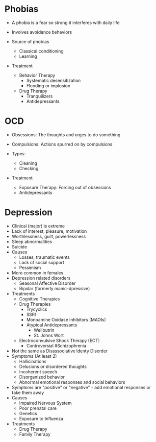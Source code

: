 # Phobias
* A phobia is a fear so strong it interferes with daily life
* Involves avoidance behaviors
* Source of phobias
  * Classical conditioning
  * Learning

* Treatment
  * Behavior Therapy
    * Systematic desensitization
    * Flooding or implosion
  * Drug Therapy
    * Tranquilizers
    * Antidepressants

# OCD
* Obsessions: The thoughts and urges to do something
* Compulsions: Actions spurred on by compulsions
* Types:
  * Cleaning
  * Checking

* Treatment
  * Exposure Therapy: Forcing out of obsessions
  * Antidepressants

# Depression
* Clinical (major) is extreme
* Lack of interest, pleasure, motivation
* Worthlessness, guilt, powerlessness
* Sleep abnormalities
* Suicide
* Causes
  * Losses, traumatic events
  * Lack of social support
  * Pessimism
* More common in females
* Depression related disorders
  * Seasonal Affective Disorder
  * Bipolar (formerly manic-dpressive)
* Treatments
  * Cognitive Therapies
  * Drug Therapies
    * Trycyclics
    * SSRI
    * Monoamine Oxidase Inhibitors (MAOIs)
    * Atypical Antidepressants
      * Wellbutrin
      * St. Johns Wort
  * Electroconvulsive Shock Therapy (ECT)
    * Controversial
#Schizophrenia
* Not the same as Disassociative Identy Disorder
* Symptoms (At least 2)
  * Hallicinations
  * Delusions or disordered thoughts
  * Incoherent speech
  * Disorganized behavior
  * Abnormal emotional responses and social behaviors
* Symptoms are "positive" or "negative" - add emotional responses or take them away
* Causes
  * Impaired Nervous System
  * Poor prenatal care
  * Genetics
  * Exposure to Influenza
* Treatments
  * Drug Therapy
  * Family Therapy
